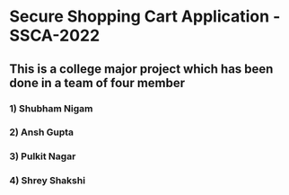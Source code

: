 # Secure Shopping Cart Application - SSCA-2022
## This is a college major project which has been done in a team of four member
### 1) Shubham Nigam 
### 2) Ansh Gupta
### 3) Pulkit Nagar
### 4) Shrey Shakshi
